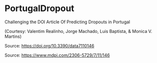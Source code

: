 # PortugalDropout
Challenging the DOI Article Of Predicting Dropouts in Portugal

(Courtesy: Valentim Realinho, Jorge Machado, Luis Baptista, & Monica V. Martins)

Source: https://doi.org/10.3390/data7110146

Source: https://www.mdpi.com/2306-5729/7/11/146
